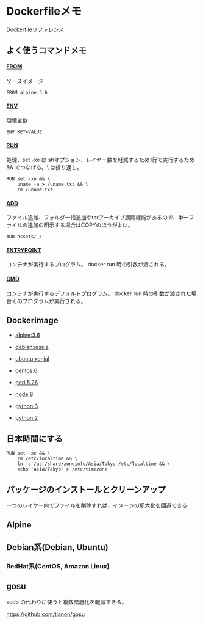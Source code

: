 # Dockerfileメモ

[Dockerfileリファレンス](http://docs.docker.jp/engine/reference/builder.html)

## よく使うコマンドメモ

#### [FROM](http://docs.docker.jp/engine/reference/builder.html#from)

ソースイメージ

	FROM alpine:3.6

#### [ENV](http://docs.docker.jp/engine/reference/builder.html#env)

環境変数

	ENV KEY=VALUE

#### [RUN](http://docs.docker.jp/engine/reference/builder.html#run)

処理、set -xe は shオプション、レイヤー数を軽減するため1行で実行するため && でつなげる。\ は折り返し。

	RUN set -xe && \
		uname -a > /uname.txt && \
		rm /uname.txt

#### [ADD](http://docs.docker.jp/engine/reference/builder.html#add)

ファイル追加、フォルダ一括追加やtarアーカイブ展開機能があるので、単一ファイルの追加の明示する場合はCOPYのほうがよい。

	ADD assets/ /

#### [ENTRYPOINT](http://docs.docker.jp/engine/reference/builder.html#entrypoint)

コンテナが実行するプログラム。
docker run 時の引数が渡される。

#### [CMD](http://docs.docker.jp/engine/reference/builder.html#cmd)

コンテナが実行するデフォルトプログラム。
docker run 時の引数が渡された場合そのプログラムが実行される。

## Dockerimage

* [alpine:3.6](https://hub.docker.com/_/alpine/)
* [debian:jessie](https://hub.docker.com/_/debian/)
* [ubuntu:xenial](https://hub.docker.com/_/ubuntu/)
* [centos:6](https://hub.docker.com/_/centos/)

* [perl:5.26](https://hub.docker.com/_/perl/)
* [node:8](https://hub.docker.com/_/node/)
* [python:3](https://hub.docker.com/_/python/)
* [python:2](https://hub.docker.com/_/python/)

## 日本時間にする

	RUN set -xe && \
		rm /etc/localtime && \
		ln -s /usr/share/zoneinfo/Asia/Tokyo /etc/localtime && \
		echo 'Asia/Tokyo' > /etc/timezone

## パッケージのインストールとクリーンアップ

一つのレイヤー内でファイルを削除すれば、イメージの肥大化を回避できる

## Alpine

## Debian系(Debian, Ubuntu)

### RedHat系(CentOS, Amazon Linux)

## gosu

sudo の代わりに使うと複数階層化を軽減できる。

https://github.com/tianon/gosu

